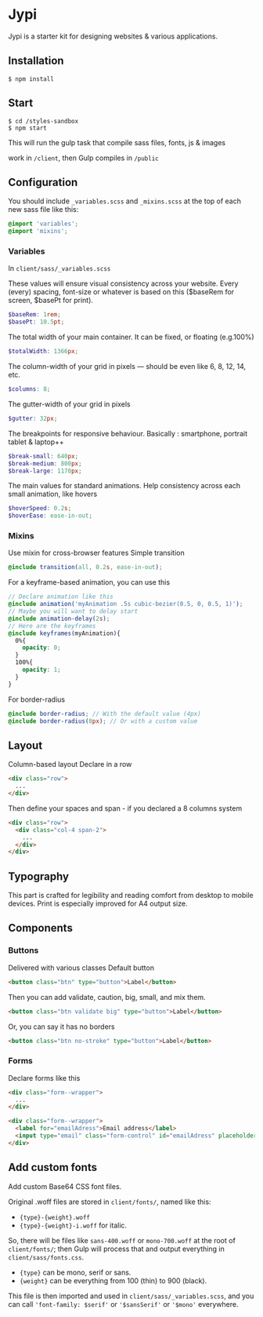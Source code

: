 # Jypi
Jypi is a starter kit for designing websites & various applications.

## Installation
    $ npm install

## Start
    $ cd /styles-sandbox
    $ npm start
This will run the gulp task that compile sass files, fonts, js & images

work in `/client`, then Gulp compiles in `/public`

## Configuration
You should include `_variables.scss` and `_mixins.scss` at the top of each new sass file like this:
```css
@import 'variables';
@import 'mixins';
```

### Variables
In `client/sass/_variables.scss`

These values will ensure visual consistency across your website. Every (every) spacing, font-size or whatever is based on this ($baseRem for screen, $basePt for print).
```scss
$baseRem: 1rem;
$basePt: 10.5pt;
```
The total width of your main container. It can be fixed, or floating (e.g.100%)
```scss
$totalWidth: 1366px;
```
The column-width of your grid in pixels — should be even like 6, 8, 12, 14, etc.
```scss
$columns: 8;
```
The gutter-width of your grid in pixels
```scss
$gutter: 32px;
```
The breakpoints for responsive behaviour. Basically : smartphone, portrait tablet & laptop++
```scss
$break-small: 640px;
$break-medium: 800px;
$break-large: 1170px;
```
The main values for standard animations. Help consistency across each small animation, like hovers
```scss
$hoverSpeed: 0.2s;
$hoverEase: ease-in-out;
```

### Mixins
Use mixin for cross-browser features
Simple transition
```scss
@include transition(all, 0.2s, ease-in-out);
```
For a keyframe-based animation, you can use this
```scss
// Declare animation like this
@include animation('myAnimation .5s cubic-bezier(0.5, 0, 0.5, 1)');
// Maybe you will want to delay start
@include animation-delay(2s);
// Here are the keyframes  
@include keyframes(myAnimation){
  0%{
    opacity: 0;
  }
  100%{
    opacity: 1;
  }
}
```
For border-radius
```scss
@include border-radius; // With the default value (4px)
@include border-radius(8px); // Or with a custom value
```

## Layout
Column-based layout
Declare in a row
```html
<div class="row">
  ...
</div>
```
Then define your spaces and span - if you declared a 8 columns system
```html
<div class="row">
  <div class="col-4 span-2">
    ...
  </div>
</div>
```

## Typography
This part is crafted for legibility and reading comfort from desktop to mobile devices. Print is especially improved for A4 output size.

## Components
### Buttons
Delivered with various classes
Default button
```html
<button class="btn" type="button">Label</button>
```
Then you can add validate, caution, big, small, and mix them.
```html
<button class="btn validate big" type="button">Label</button>
```
Or, you can say it has no borders
```html
<button class="btn no-stroke" type="button">Label</button>
```
### Forms
Declare forms like this
```html
<div class="form--wrapper">
  ...
</div>
```

```html
<div class="form--wrapper">
  <label for="emailAdress">Email address</label>
  <input type="email" class="form-control" id="emailAdress" placeholder="Email">
</div>
```

## Add custom fonts
Add custom Base64 CSS font files.

Original .woff files are stored in `client/fonts/`, named like this:

- `{type}-{weight}.woff`
- `{type}-{weight}-i.woff` for italic.

So, there will be files like `sans-400.woff` or `mono-700.woff` at the root of `client/fonts/`; then Gulp will process that and output everything in `client/sass/fonts.css`.

- `{type}` can be mono, serif or sans.
- `{weight}` can be everything from 100 (thin) to 900 (black).

This file is then imported and used in `client/sass/_variables.scss`, and you can call `'font-family: $serif'` or `'$sansSerif'` or `'$mono'` everywhere.
